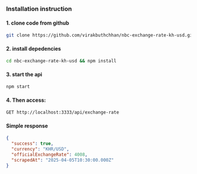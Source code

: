 ### Installation instruction

#### 1. clone code from github

```bash
git clone https://github.com/virakbuthchhan/nbc-exchange-rate-kh-usd.git
```

#### 2. install depedencies

```bash
cd nbc-exchange-rate-kh-usd && npm install
```

#### 3. start the api

```bash
npm start
```

#### 4. Then access:

```bash
GET http://localhost:3333/api/exchange-rate
```

#### Simple response

```json
{
  "success": true,
  "currency": "KHR/USD",
  "officialExchangeRate": 4008,
  "scrapedAt": "2025-04-05T10:30:00.000Z"
}
```

